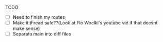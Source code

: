 TODO
- [ ] Need to finish my routes
- [ ] Make it thread safe??(Look at Flo Woelki's youtube vid if that doesnt make sense)
- [ ] Separate main into diff files
